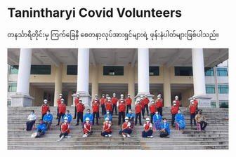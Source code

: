 # Tanintharyi Covid Volunteers
တနင်္သာရီတိုင်းမှ ကြက်ခြေနီ စေတနာ့လုပ်အားရှင်များရဲ့ ဖုန်းနံပါတ်များဖြစ်ပါသည်။

![screenshot](access/img/volunteers.jpg)
